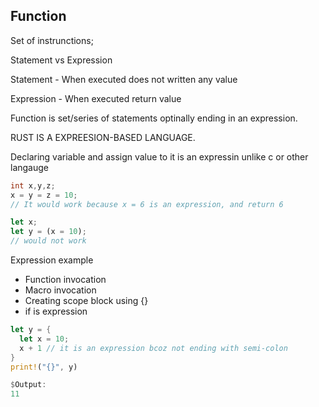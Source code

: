 ## Function

Set of instrunctions;

Statement vs Expression

Statement - When executed does not written any value

Expression - When executed return value

Function is set/series of statements optinally ending in an expression.

RUST IS A EXPREESION-BASED LANGUAGE.

Declaring variable and assign value to it is an expressin unlike c or other langauge

```cpp
int x,y,z;
x = y = z = 10;
// It would work because x = 6 is an expression, and return 6
```

```rust
let x;
let y = (x = 10);
// would not work
```

Expression example

- Function invocation
- Macro invocation
- Creating scope block using {}
- if is expression

```rust
let y = {
  let x = 10;
  x + 1 // it is an expression bcoz not ending with semi-colon
}
print!("{}", y)

$Output:
11
```

